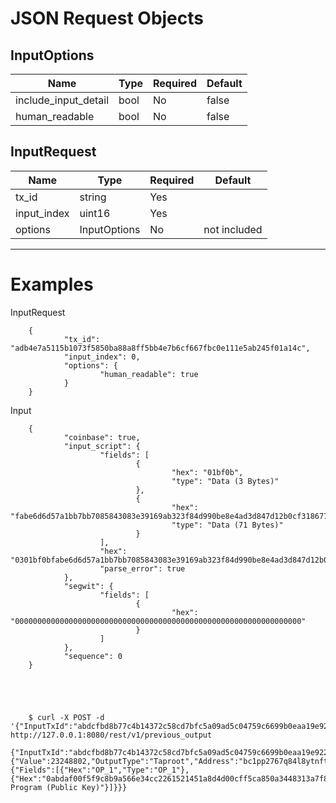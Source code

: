 # JSON Request Objects

## InputOptions

Name | Type | Required | Default
---|---|---|---
include_input_detail | bool | No | false
human_readable | bool | No | false

## InputRequest

Name | Type | Required | Default
---|---|---|---
tx_id | string | Yes |
input_index | uint16 | Yes |
options | InputOptions | No | not included

***

# Examples

InputRequest

        {
                "tx_id": "adb4e7a5115b1073f5850ba88a8ff5bb4e7b6cf667fbc0e111e5ab245f01a14c",
                "input_index": 0,
                "options": {
                        "human_readable": true
                }
        }

Input

        {
                "coinbase": true,
                "input_script": {
                        "fields": [
                                {
                                        "hex": "01bf0b",
                                        "type": "Data (3 Bytes)"
                                },
                                {
                                        "hex": "fabe6d6d57a1bb7bb7085843083e39169ab323f84d990be8e4ad3d847d12b0cf3186778701000000000000000d650800a802a60000000000000000e7b57407042f736c7573682f",
                                        "type": "Data (71 Bytes)"
                                }
                        ],
                        "hex": "0301bf0bfabe6d6d57a1bb7bb7085843083e39169ab323f84d990be8e4ad3d847d12b0cf3186778701000000000000000d650800a802a60000000000000000e7b57407042f736c7573682f",
                        "parse_error": true
                },
                "segwit": {
                        "fields": [
                                {
                                        "hex": "0000000000000000000000000000000000000000000000000000000000000000"
                                }
                        ]
                },
                "sequence": 0
        }





        $ curl -X POST -d '{"InputTxId":"abdcfbd8b77c4b14372c58cd7bfc5a09ad5c04759c6699b0eaa19e9226746571","InputIndex":1,"PrevOutTxId":"ba6ce05c8e646b13b41ae44d23281ddcdbafeb64396b7d87855c233685a1400a","PrevOutIndex":0}' http://127.0.0.1:8080/rest/v1/previous_output
        {"InputTxId":"abdcfbd8b77c4b14372c58cd7bfc5a09ad5c04759c6699b0eaa19e9226746571","InputIndex":1,"PrevOut":{"Value":23248802,"OutputType":"Taproot","Address":"bc1pp2767q84l8ytnftxudxvyfs4y9z34r2dqr8ltj59pg6ysvf607qqcwwgdw","OutputScript":{"Fields":[{"Hex":"OP_1","Type":"OP_1"},{"Hex":"0abdaf00f5f9c8b9a566e34cc2261521451a8d4d00cff5ca850a3448313a7f80","Type":"Witness Program (Public Key)"}]}}}

